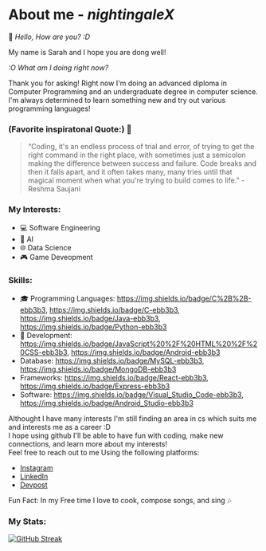 # About me - *nightingaleX*
:wave: *Hello, How are you? :D <br>*

My name is Sarah and I hope you are dong well! <br>

*:O What am I doing right now? <br>*

Thank you for asking! Right now I'm doing an advanced diploma in Computer Programming and an undergraduate degree in computer science. 
I'm always determined to learn something new and try out various programming languages! <br>

### (Favorite inspiratonal Quote:) :star2:
> “Coding, it's an endless process of trial and error, of trying to get the right command in the right place, with sometimes just a semicolon making the difference between success and failure. Code breaks and then it falls apart, and it often takes many, many tries until that magical moment when what you're trying to build comes to life.” - Reshma Saujani

### My Interests:
- :computer: Software Engineering
- :robot: AI
- :globe_with_meridians: Data Science
- :video_game: Game Deveopment

### Skills:
- :mortar_board: Programming Languages: https://img.shields.io/badge/C%2B%2B-ebb3b3, https://img.shields.io/badge/C-ebb3b3, https://img.shields.io/badge/Java-ebb3b3, https://img.shields.io/badge/Python-ebb3b3
- :seedling: Development: https://img.shields.io/badge/JavaScript%20%2F%20HTML%20%2F%20CSS-ebb3b3, https://img.shields.io/badge/Android-ebb3b3
- Database: https://img.shields.io/badge/MySQL-ebb3b3, https://img.shields.io/badge/MongoDB-ebb3b3
- Frameworks: https://img.shields.io/badge/React-ebb3b3, https://img.shields.io/badge/Express-ebb3b3
- Software: https://img.shields.io/badge/Visual_Studio_Code-ebb3b3, https://img.shields.io/badge/Android_Studio-ebb3b3


Althought I have many interests I'm still finding an area in cs which suits me and interests me as a career :D <br>
I hope using github I'll be able to have fun with coding, make new connections, and learn more about my interests! <br>
Feel free to reach out to me Using the following platforms: 

- [Instagram](https://www.instagram.com/nightingalex03/)
- [LinkedIn](https://www.linkedin.com/in/sarah-mathew-0a4a06204/)
- [Devpost](https://devpost.com/NightingaleX03)

Fun Fact: In my Free time I love to cook, compose songs, and sing :notes:

### My Stats:
[![GitHub Streak](http://github-readme-streak-stats.herokuapp.com?user=NightingaleX03&theme=rose)](https://git.io/streak-stats)
